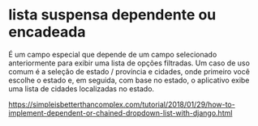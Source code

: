 # lista suspensa dependente ou encadeada

É um campo especial que depende de um campo selecionado anteriormente para exibir uma lista de opções filtradas. Um caso
de uso comum é a seleção de estado / província e cidades, onde primeiro você escolhe o estado e, em seguida, com base no
estado, o aplicativo exibe uma lista de cidades localizadas no estado.

https://simpleisbetterthancomplex.com/tutorial/2018/01/29/how-to-implement-dependent-or-chained-dropdown-list-with-django.html

